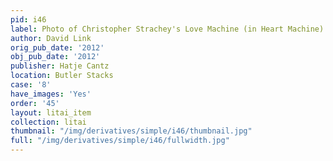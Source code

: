 ```yaml
---
pid: i46
label: Photo of Christopher Strachey's Love Machine (in Heart Machine)
author: David Link
orig_pub_date: '2012'
obj_pub_date: '2012'
publisher: Hatje Cantz
location: Butler Stacks
case: '8'
have_images: 'Yes'
order: '45'
layout: litai_item
collection: litai
thumbnail: "/img/derivatives/simple/i46/thumbnail.jpg"
full: "/img/derivatives/simple/i46/fullwidth.jpg"
---
```

